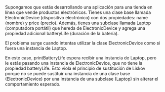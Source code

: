 Supongamos que estás desarrollando una aplicación para una tienda en línea que vende productos electrónicos. Tienes una clase base llamada ElectronicDevice (dispositivo electrónico) con dos propiedades: name (nombre) y price (precio). Además, tienes una subclase llamada Laptop (computadora portátil) que hereda de ElectronicDevice y agrega una propiedad adicional batteryLife (duración de la batería).

El problema surge cuando intentas utilizar la clase ElectronicDevice como si fuera una instancia de Laptop.

En este caso, printBatteryLife espera recibir una instancia de Laptop, pero le estás pasando una instancia de ElectronicDevice, que no tiene la propiedad batteryLife. Esto viola el principio de sustitución de Liskov porque no se puede sustituir una instancia de una clase base (ElectronicDevice) por una instancia de una subclase (Laptop) sin alterar el comportamiento esperado.